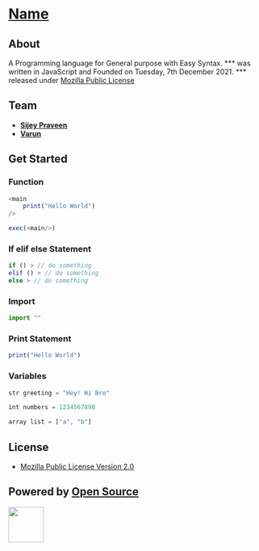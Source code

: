 # [Name]() 

## About
A Programming language for General purpose with Easy Syntax.
*** was written in JavaScript and Founded on Tuesday, 7th December 2021. *** released under [Mozilla Public License]() 

## Team
- [**Sijey Praveen**](https://github.com/sijey-praveen/)
- [**Varun**](https://github.com/HackerNAILAIamDev/)

## Get Started

### Function
```js
<main
    print("Hello World")
/>

exec(<main/>)
```
### If elif else Statement
```js
if () > // do something
elif () > // do something
else > // do something
```
### Import
```js
import ""
```

### Print Statement
```js
print("Hello World")
```

### Variables
```js
str greeting = "Hey! Hi Bro"

int numbers = 1234567890

array list = ["a", "b"]
```

## License
- [Mozilla Public License Version 2.0](https://www.mozilla.org/en-US/MPL/2.0/)

## Powered by [Open Source](https://opensource.org/)
<img width="70px" src="https://opensource.org/files/osi_symbol_0.png"> 
